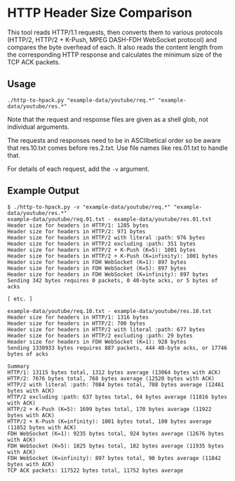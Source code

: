 # HTTP Header Size Comparison

This tool reads HTTP/1.1 requests, then converts them to various protocols (HTTP/2, HTTP/2 + K-Push, MPEG DASH-FDH WebSocket protocol) and compares the byte overhead of each. It also reads the content length from the corresponding HTTP response and calculates the minimum size of the TCP ACK packets.

## Usage

    ./http-to-hpack.py "example-data/youtube/req.*" "example-data/youtube/res.*"

Note that the request and response files are given as a shell glob, not individual arguments.

The requests and responses need to be in ASCIIbetical order so be aware that res.10.txt comes before res.2.txt. Use file names like res.01.txt to handle that.

For details of each request, add the `-v` argument.

## Example Output

	$ ./http-to-hpack.py -v "example-data/youtube/req.*" "example-data/youtube/res.*"
	example-data/youtube/req.01.txt - example-data/youtube/res.01.txt
	Header size for headers in HTTP/1: 1285 bytes
	Header size for headers in HTTP/2: 971 bytes
	Header size for headers in HTTP/2 with literal :path: 976 bytes
	Header size for headers in HTTP/2 excluding :path: 351 bytes
	Header size for headers in HTTP/2 + K-Push (K=5): 1001 bytes
	Header size for headers in HTTP/2 + K-Push (K=infinity): 1001 bytes
	Header size for headers in FDH WebSocket (K=1): 897 bytes
	Header size for headers in FDH WebSocket (K=5): 897 bytes
	Header size for headers in FDH WebSocket (K=infinity): 897 bytes
	Sending 342 bytes requires 0 packets, 0 40-byte acks, or 5 bytes of acks

	[ etc. ]

	example-data/youtube/req.10.txt - example-data/youtube/res.10.txt
	Header size for headers in HTTP/1: 1316 bytes
	Header size for headers in HTTP/2: 700 bytes
	Header size for headers in HTTP/2 with literal :path: 677 bytes
	Header size for headers in HTTP/2 excluding :path: 29 bytes
	Header size for headers in FDH WebSocket (K=1): 928 bytes
	Sending 1330933 bytes requires 887 packets, 444 40-byte acks, or 17746 bytes of acks

	Summary
	HTTP/1: 13115 bytes total, 1312 bytes average (13064 bytes with ACK)
	HTTP/2: 7676 bytes total, 768 bytes average (12520 bytes with ACK)
	HTTP/2 with literal :path: 7084 bytes total, 708 bytes average (12461 bytes with ACK)
	HTTP/2 excluding :path: 637 bytes total, 64 bytes average (11816 bytes with ACK)
	HTTP/2 + K-Push (K=5): 1699 bytes total, 170 bytes average (11922 bytes with ACK)
	HTTP/2 + K-Push (K=infinity): 1001 bytes total, 100 bytes average (11852 bytes with ACK)
	FDH WebSocket (K=1): 9235 bytes total, 924 bytes average (12676 bytes with ACK)
	FDH WebSocket (K=5): 1825 bytes total, 182 bytes average (11935 bytes with ACK)
	FDH WebSocket (K=infinity): 897 bytes total, 90 bytes average (11842 bytes with ACK)
	TCP ACK packets: 117522 bytes total, 11752 bytes average